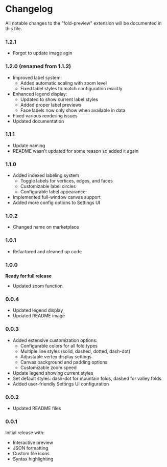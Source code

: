 # Changelog

All notable changes to the "fold-preview" extension will be documented in this file.

### 1.2.1
- Forgot to update image agin

### 1.2.0 (renamed from 1.1.2)
- Improved label system:
  - Added automatic scaling with zoom level
  - Fixed label styles to match configuration exactly
- Enhanced legend display:
  - Updated to show current label styles
  - Added proper label previews
  - Face labels now only show when available in data
- Fixed various rendering issues
- Updated documentation

### 1.1.1
- Update naming
- README wasn't updated for some reason so added it again

### 1.1.0
- Added indexed labeling system
  - Toggle labels for vertices, edges, and faces
  - Customizable label circles
  - Configurable label appearance:
- Implemented full-window canvas support
- Added more config options to Settings UI

### 1.0.2
- Changed name on marketplace

### 1.0.1
- Refactored and cleaned up code

### 1.0.0
**Ready for full release**
- Updated zoom function

### 0.0.4
- Updated legend display
- Updated README image 

### 0.0.3
- Added extensive customization options:
  - Configurable colors for all fold types
  - Multiple line styles (solid, dashed, dotted, dash-dot)
  - Adjustable vertex display settings
  - Canvas background and padding options
  - Customizable zoom speed
- Update legend showing current styles
- Set default styles: dash-dot for mountain folds, dashed for valley folds
- Added user-friendly Settings UI configuration

### 0.0.2
- Updated README files

### 0.0.1
Initial release with:
- Interactive preview
- JSON formatting
- Custom file icons
- Syntax highlighting